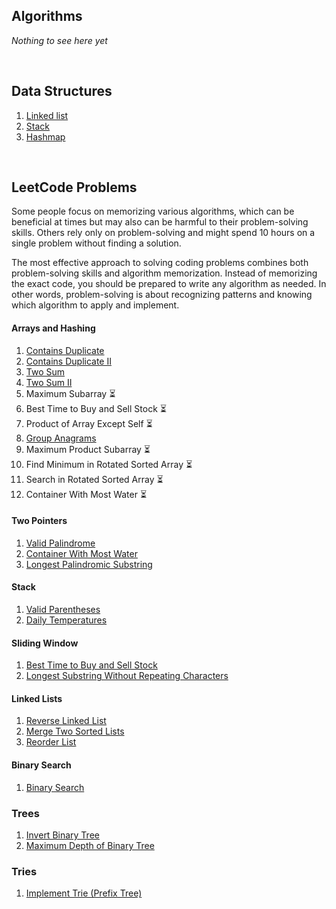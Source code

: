 ## Algorithms

<i>Nothing to see here yet</i>

<br>

## Data Structures

1. [Linked list](/dsa/linked-list.md)
2. [Stack](/dsa/stack.md)
3. [Hashmap](/dsa/hashmap.md)

<br>

## LeetCode Problems

Some people focus on memorizing various algorithms, which can be beneficial at times but may also can be harmful to their problem-solving skills. Others rely only on problem-solving and might spend 10 hours on a single problem without finding a solution.

The most effective approach to solving coding problems combines both problem-solving skills and algorithm memorization. Instead of memorizing the exact code, you should be prepared to write any algorithm as needed. In other words, problem-solving is about recognizing patterns and knowing which algorithm to apply and implement.

#### Arrays and Hashing

1. [Contains Duplicate](/leetcode/contains-duplicate.md)
2. [Contains Duplicate II](/leetcode/contains-duplicate-ii.md)
3. [Two Sum](/leetcode/two-sum.md)
4. [Two Sum II](/leetcode/two-sum-ii.md)
5. Maximum Subarray ⏳
6. Best Time to Buy and Sell Stock ⏳
7. Product of Array Except Self ⏳
8. [Group Anagrams](/leetcode/group-anagrams.md)
9. Maximum Product Subarray ⏳
10. Find Minimum in Rotated Sorted Array ⏳
11. Search in Rotated Sorted Array ⏳
12. Container With Most Water ⏳

#### Two Pointers

1. [Valid Palindrome](/leetcode/valid-palindrome.md)
2. [Container With Most Water](/leetcode/container-with-most-water.md)
3. [Longest Palindromic Substring](/leetcode/longest-palindromic-substring.md)

#### Stack

1. [Valid Parentheses](/leetcode/valid-parentheses.md)
2. [Daily Temperatures](/leetcode/daily-temperatures.md)

#### Sliding Window

1. [Best Time to Buy and Sell Stock](/leetcode/best-time-to-buy-and-sell-stock.md)
2. [Longest Substring Without Repeating Characters](/leetcode/longest-substring-without-repeating-characters.md)

#### Linked Lists

1. [Reverse Linked List](/leetcode/reverse-linked-list.md)
2. [Merge Two Sorted Lists](/leetcode/merge-two-sorted-lists.md)
3. [Reorder List](/leetcode/reorder-list.md)

#### Binary Search

1. [Binary Search](/leetcode/binary-search.md)

### Trees

1. [Invert Binary Tree](/leetcode/invert-binary-tree.md)
2. [Maximum Depth of Binary Tree](/leetcode/maximum-depth-of-binary-tree.md)

### Tries

1. [Implement Trie (Prefix Tree)](/leetcode/implement-trie-prefix-tree.md)
